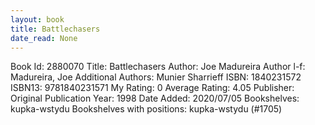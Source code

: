 ```yaml
---
layout: book
title: Battlechasers
date_read: None
---
```


Book Id: 2880070
Title: Battlechasers
Author: Joe Madureira
Author l-f: Madureira, Joe
Additional Authors: Munier Sharrieff
ISBN: 1840231572
ISBN13: 9781840231571
My Rating: 0
Average Rating: 4.05
Publisher: 
Original Publication Year: 1998
Date Added: 2020/07/05
Bookshelves: kupka-wstydu
Bookshelves with positions: kupka-wstydu (#1705)

